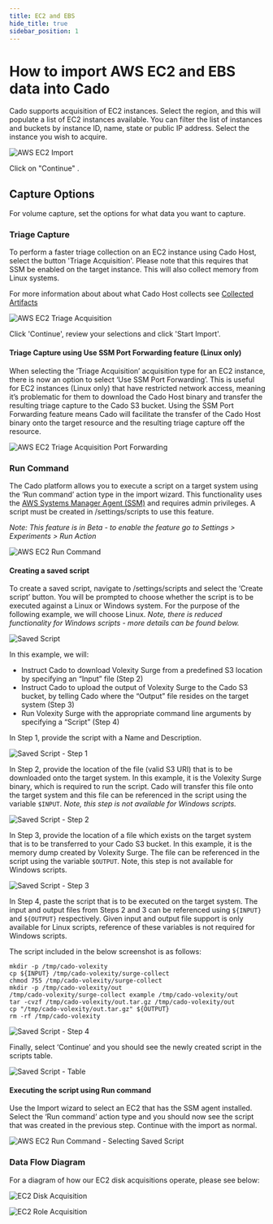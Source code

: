 ```yaml
---
title: EC2 and EBS
hide_title: true
sidebar_position: 1
---
```

# How to import AWS EC2 and EBS data into Cado

Cado supports acquisition of EC2 instances. Select the region, and this will populate a list of EC2 instances available. You can filter the list of instances and buckets by instance ID, name, state or public IP address. Select the instance you wish to acquire.

![AWS EC2 Import](/img/aws-ec2.png)

Click on "Continue" .

## Capture Options

For volume capture, set the options for what data you want to capture.

### Triage Capture
To perform a faster triage collection on an EC2 instance using Cado Host, select the button 'Triage Acquisition'. Please note that this requires that SSM be enabled on the target instance. This will also collect memory from Linux systems.

For more information about about what Cado Host collects see [Collected Artifacts](/cado-response/discovery-import/cado-host/intro)

![AWS EC2 Triage Acquisition ](/img/aws-ec2-triage-acquisition.png)

Click 'Continue', review your selections and click 'Start Import'.

#### Triage Capture using Use SSM Port Forwarding feature (Linux only)

When selecting the ‘Triage Acquisition’ acquisition type for an EC2 instance, there is now an option to select ‘Use SSM Port Forwarding’. This is useful for EC2 instances (Linux only) that have restricted network access, meaning it’s problematic for them to download the Cado Host binary and transfer the resulting triage capture to the Cado S3 bucket. Using the SSM Port Forwarding feature means Cado will facilitate the transfer of the Cado Host binary onto the target resource and the resulting triage capture off the resource. 

![AWS EC2 Triage Acquisition Port Forwarding](/img/aws-ec2-triage-acquisition-ssm-port-forwarding.png)

### Run Command

The Cado platform allows you to execute a script on a target system using the ‘Run command’ action type in the import wizard. This functionality uses the [AWS Systems Manager Agent (SSM)](https://docs.aws.amazon.com/systems-manager/latest/userguide/systems-manager-setting-up-ec2.html) and requires admin privileges. A script must be created in /settings/scripts to use this feature. 

*Note: This feature is in Beta - to enable the feature go to Settings > Experiments > Run Action*

![AWS EC2 Run Command](/img/aws-ec2-runcommand1.png)

#### Creating a saved script

To create a saved script, navigate to /settings/scripts and select the ‘Create script’ button. You will be prompted to choose whether the script is to be executed against a Linux or Windows system. For the purpose of the following example, we will choose Linux. *Note, there is reduced functionality for Windows scripts - more details can be found below.*

![Saved Script](/img/aws-ec2-runcommand2.png)

In this example, we will:

* Instruct Cado to download Volexity Surge from a predefined S3 location by specifying an “Input” file (Step 2)
* Instruct Cado to upload the output of Volexity Surge to the Cado S3 bucket, by telling Cado where the “Output” file resides on the target system (Step 3)
* Run Volexity Surge with the appropriate command line arguments by specifying a “Script” (Step 4)

In Step 1, provide the script with a Name and Description.

![Saved Script - Step 1](/img/aws-ec2-runcommand3.png)

In Step 2, provide the location of the file (valid S3 URI) that is to be downloaded onto the target system. In this example, it is the Volexity Surge binary, which is required to run the script. Cado will transfer this file onto the target system and this file can be referenced in the script using the variable `$INPUT`. *Note, this step is not available for Windows scripts.*

![Saved Script - Step 2](/img/aws-ec2-runcommand4.png)

In Step 3, provide the location of a file which exists on the target system that is to be transferred to your Cado S3 bucket. In this example, it is the memory dump created by Volexity Surge. The file can be referenced in the script using the variable `$OUTPUT`. Note, this step is not available for Windows scripts.

![Saved Script - Step 3](/img/aws-ec2-runcommand5.png)

In Step 4, paste the script that is to be executed on the target system. The input and output files from Steps 2 and 3 can be referenced using `${INPUT}` and `${OUTPUT}` respectively. Given input and output file support is only available for Linux scripts, reference of these variables is not required for Windows scripts.

The script included in the below screenshot is as follows:

```
mkdir -p /tmp/cado-volexity
cp ${INPUT} /tmp/cado-volexity/surge-collect
chmod 755 /tmp/cado-volexity/surge-collect
mkdir -p /tmp/cado-volexity/out
/tmp/cado-volexity/surge-collect example /tmp/cado-volexity/out
tar -cvzf /tmp/cado-volexity/out.tar.gz /tmp/cado-volexity/out
cp "/tmp/cado-volexity/out.tar.gz" ${OUTPUT}
rm -rf /tmp/cado-volexity
```

![Saved Script - Step 4](/img/aws-ec2-runcommand6.png)

Finally, select ‘Continue’ and you should see the newly created script in the scripts table.

![Saved Script - Table](/img/aws-ec2-runcommand7.png)

#### Executing the script using Run command

Use the Import wizard to select an EC2 that has the SSM agent installed. Select the ‘Run command’ action type and you should now see the script that was created in the previous step. Continue with the import as normal.

![AWS EC2 Run Command - Selecting Saved Script](/img/aws-ec2-runcommand8.png)

### Data Flow Diagram
For a diagram of how our EC2 disk acquisitions operate, please see below:

![EC2 Disk Acquisition](/img/import-aws-ec2-cross.png)

![EC2 Role Acquisition](/img/import-aws-ec2-role.png)